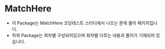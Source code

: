 MatchHere
====

+ 이 Package는 MatchHere 코딩테스트 스터디에서 나오는 문제 풀이 패키지입니다.
+ 하위 Package는 회차별 구성되어있으며 회차별 다루는 내용과 풀이가 기재되어 있습니다.
